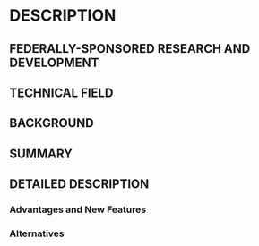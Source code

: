 # DESCRIPTION

## FEDERALLY-SPONSORED RESEARCH AND DEVELOPMENT

## TECHNICAL FIELD

## BACKGROUND

## SUMMARY

## DETAILED DESCRIPTION

### Advantages and New Features

### Alternatives

